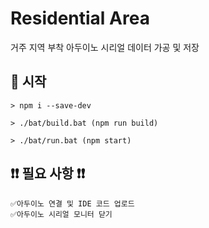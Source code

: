 # Residential Area

거주 지역 부착 아두이노 시리얼 데이터 가공 및 저장

## 🔅 시작

```
> npm i --save-dev
```

```
> ./bat/build.bat (npm run build)
```

```
> ./bat/run.bat (npm start)
```

## ❗❗ 필요 사항 ❗❗

```
✅아두이노 연결 및 IDE 코드 업로드
✅아두이노 시리얼 모니터 닫기
```
